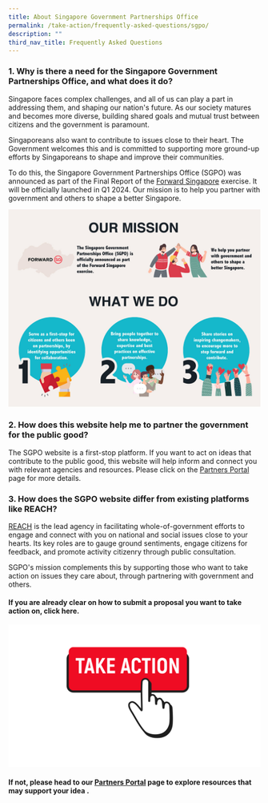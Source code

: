 ```yaml
---
title: About Singapore Government Partnerships Office
permalink: /take-action/frequently-asked-questions/sgpo/
description: ""
third_nav_title: Frequently Asked Questions
---
```

### 1. Why is there a need for the Singapore Government Partnerships Office, and what does it do? 

Singapore faces complex challenges, and all of us can play a part in addressing them, and shaping our nation's future. As our society matures and becomes more diverse, building shared goals and mutual trust between citizens and the government is paramount. 

Singaporeans also want to contribute to issues close to their heart. The Government welcomes this and is committed to supporting more ground-up efforts by Singaporeans to shape and improve their communities.

To do this, the Singapore Government Partnerships Office (SGPO) was announced as part of the Final Report of the [Forward Singapore](https://www.forwardsingapore.gov.sg) exercise. It will be officially launched in Q1 2024. Our mission is to help you partner with government and others to shape a better Singapore. 

![](/images/About%20SGPO/ourmission_1295x1015.jpg)


### 2. How does this website help me to partner the government for the public good? 

The SGPO website is a first-stop platform. If you want to act on ideas that contribute to the public good, this website will help inform and connect you with relevant agencies and resources. Please click on the [Partners Portal](/take-action/partnersportal/) page for more details. 

### 3. How does the SGPO website differ from existing platforms like REACH? 

[REACH](https://www.reach.gov.sg/) is the lead agency in facilitating whole-of-government efforts to engage and connect with you on national and social issues close to your hearts. Its key roles are to gauge ground sentiments, engage citizens for feedback, and promote activity citizenry through public consultation. 

SGPO's mission complements this by supporting those who want to take action on issues they care about, through partnering with government and others. 
 
#### If you are already clear on how to submit a proposal you want to take action on, click here. 

[![](/images/take%20action.png)](https://go.gov.sg/takeactiontoday)

#### If not, please head to our [Partners Portal](/take-action/partnersportal/) page to explore resources that may support your idea .